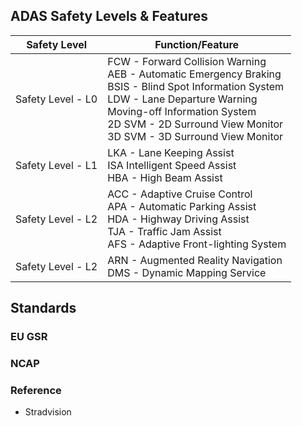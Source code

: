 ## ADAS Safety Levels & Features

|Safety Level|Function/Feature|
|---|---|
|Safety Level - L0|FCW - Forward Collision Warning<br/>AEB - Automatic Emergency Braking<br/>BSIS - Blind Spot Information System<br/>LDW - Lane Departure Warning<br/>Moving-off Information System<br/>2D SVM - 2D Surround View Monitor<br/>3D SVM - 3D Surround View Monitor|
|Safety Level - L1|LKA - Lane Keeping Assist<br/>ISA Intelligent Speed Assist<br/>HBA - High Beam Assist|
|Safety Level - L2|ACC - Adaptive Cruise Control<br/>APA - Automatic Parking Assist<br/>HDA - Highway Driving Assist<br/>TJA - Traffic Jam Assist<br/>AFS - Adaptive Front-lighting System|
|Safety Level - L2|ARN - Augmented Reality Navigation<br/>DMS - Dynamic Mapping Service|

## Standards

### EU GSR

### NCAP




### Reference
- Stradvision
